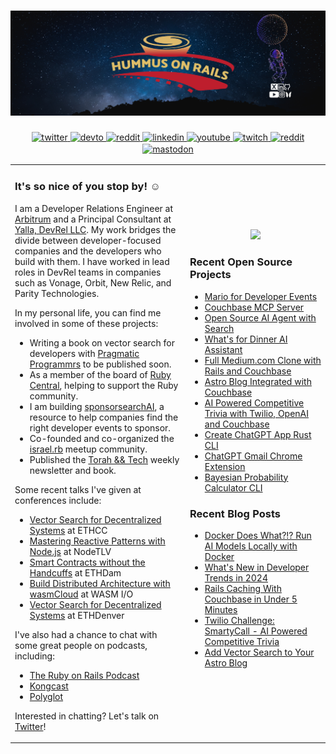 # [![ben greenberg header](./new_header.png)](https://www.bengreenberg.dev)

<div align="center">
<a href="https://twitter.com/hummusonrails" target="_blank">
  <img src=https://img.shields.io/badge/twitter-%2300acee.svg?&style=for-the-badge&logo=twitter&logoColor=white alt=twitter style="margin-bottom: 2px;" />
</a>
<a href="https://dev.to/bengreenberg" target="_blank">
  <img src=https://img.shields.io/badge/dev.to-%2308090A.svg?&style=for-the-badge&logo=dev.to&logoColor=white alt=devto style="margin-bottom: 2px;" />
</a>
<a href=https://www.getrevue.co/profile/hummusonrails" target="_blank">
	<img src="https://img.shields.io/badge/revue%20-%239146FF.svg?&style=for-the-badge&logo=Revue&logoColor=white" alt="reddit" style="margin-bottom: 2px;" />
</a> 
<a href="https://linkedin.com/in/hummusonrails" target="_blank">
  <img src=https://img.shields.io/badge/linkedin-%231E77B2.svg?&style=for-the-badge&logo=linkedin&logoColor=white alt=linkedin style="margin-bottom: 2px;" />
</a>
<a href="https://www.youtube.com/channel/UC3Ug3f0ZZEBl8RQoFI6YNNQ" target="_blank">
  <img src=https://img.shields.io/badge/youtube-%23EE4831.svg?&style=for-the-badge&logo=youtube&logoColor=white alt=youtube style="margin-bottom: 2px;" />
</a>  
<a href="https://www.twitch.tv/hummusonrails" target="_blank">
	<img src="https://img.shields.io/badge/twitch%20-%239146FF.svg?&style=for-the-badge&logo=Twitch&logoColor=white" alt="twitch" style="margin-bottom: 2px;" />
</a>  
<a href=https://www.reddit.com/r/hummusonrails/" target="_blank">
	<img src="https://img.shields.io/badge/reddit%20-%239146FF.svg?&style=for-the-badge&logo=Reddit&logoColor=white" alt="reddit" style="margin-bottom: 2px;" />
</a>
<a rel="me" href="https://fosstodon.org/@hummusonrails">
	<img src="https://img.shields.io/badge/mastodon-%231E77B2.svg?&style=for-the-badge&logo=Mastodon&logoColor=white" alt="mastodon" style="margin-bottom: 2px;" />
</a>	
</div>

<table style="border: none;">
<tr style="border: none;">
<td style="border: none;" width="50%">
<h3>It's so nice of you stop by! ☺️</h3>

I am a Developer Relations Engineer at [Arbitrum](https://www.arbitrum.foundation/) and a Principal Consultant at [Yalla, DevRel LLC](https://wwww.yalladevrel.com). My work bridges the divide between developer-focused companies and the developers who build with them. I have worked in lead roles in DevRel teams in companies such as Vonage, Orbit, New Relic, and Parity Technologies.

In my personal life, you can find me involved in some of these projects:

* Writing a book on vector search for developers with [Pragmatic Programmrs](https://www.pragprog.com) to be published soon.
* As a member of the board of [Ruby Central](https://rubycentral.org/), helping to support the Ruby community.
* I am building [sponsorsearchAI](https://sponsorsearchAI.com), a resource to help companies find the right developer events to sponsor. 
* Co-founded and co-organized the [israel.rb](https://www.facebook.com/groups/272757750683415) meetup community.
* Published the [Torah && Tech](https://torahandtech.dev) weekly newsletter and book.

Some recent talks I've given at conferences include:

* [Vector Search for Decentralized Systems](https://ethcc.io) at ETHCC
* [Mastering Reactive Patterns with Node.js](https://www.nodetlv.com/events/eventful-databases-mastering-reactive-patterns-with-node-js) at NodeTLV
* [Smart Contracts without the Handcuffs](https://www.ethdam.com) at ETHDam
* [Build Distributed Architecture with wasmCloud](https://2025.wasm.io/sessions/building-a-distributed-architecture-with-wasmcloud-hands-on-workshop/) at WASM I/O
* [Vector Search for Decentralized Systems](https://www.youtube.com/watch?v=3eE6FruEJgs) at ETHDenver

I've also had a chance to chat with some great people on podcasts, including:

* [The Ruby on Rails Podcast](https://fireside.fm/episode/3OC19MC9+jwYA3Iyf)
* [Kongcast](https://www.youtube.com/watch?v=5TXiFoekXb8)
* [Polyglot](https://podcasts.apple.com/us/podcast/polyglot/id1553516392)

Interested in chatting? Let's talk on [Twitter](https://twitter.com/hummusonrails)!

</td>

<td style="border: none;" width="40%">
<div align="center">
  <img src="https://www.bengreenberg.dev/static/images/ben.jpeg" style="width: 100%" />
</div>
	
### Recent Open Source Projects

* [Mario for Developer Events](https://github.com/hummusonrails/mario)
* [Couchbase MCP Server](https://github.com/hummusonrails/couchbase-mcp-server)
* [Open Source AI Agent with Search](https://github.com/hummusonrails/browser-use-agent-with-couchbase)
* [What's for Dinner AI Assistant](https://github.com/hummusonrails/whats-for-dinner-ai-assistant)
* [Full Medium.com Clone with Rails and Couchbase](https://github.com/hummusonrails/realworld-couchbase-ruby-orm)
* [Astro Blog Integrated with Couchbase](https://github.com/hummusonrails/personal-site)
* [AI Powered Competitive Trivia with Twilio, OpenAI and Couchbase](https://github.com/hummusonrails/trivia-game)
* [Create ChatGPT App Rust CLI](https://github.com/hummusonrails/create-chatgpt-app)
* [ChatGPT Gmail Chrome Extension](https://github.com/hummusonrails/chatgpt-gmail-suggestions-chrome-extension)
* [Bayesian Probability Calculator CLI](https://github.com/hummusonrails/probability-cli)





















































### Recent Blog Posts


* [Docker Does What?!? Run AI Models Locally with Docker](https://www.bengreenberg.dev/blog/docker-does-what-run-ai-models-locally-with-docker)
* [What's New in Developer Trends in 2024](https://www.bengreenberg.dev/blog/whats-new-in-developer-trends)
* [Rails Caching With Couchbase in Under 5 Minutes](https://www.bengreenberg.dev/blog/rails-caching-with-couchbase-in-under-5-minutes)
* [Twilio Challenge: SmartyCall - AI Powered Competitive Trivia](https://www.bengreenberg.dev/blog/twilio-challenge-smartycall-ai-powered-competitive-trivia)
* [Add Vector Search to Your Astro Blog](https://www.bengreenberg.dev/blog/add-vector-search-to-your-astro-blog)

</td>
</tr>
</table>
